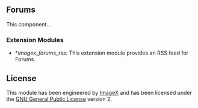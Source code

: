 ## Forums

This component... 


### Extension Modules

* **imagex_forums_rss*: This extension module provides an RSS feed for Forums.

## License

This module has been engineered by [ImageX](http://www.imagexmedia.com) and has been licensed under the [GNU General Public License](http://www.gnu.org/licenses/gpl-2.0.html) version 2.
